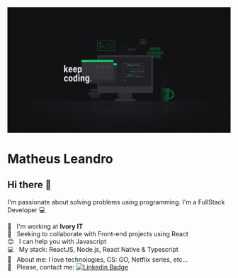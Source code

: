 <img width="auto" src="https://raw.githubusercontent.com/matheusleandroo/matheusleandroo/master/keep-coding.jpg">


# Matheus Leandro

## Hi there 👋
I'm passionate about solving problems using programming.
I'm a FullStack Developer :computer:

 :rocket:  &nbsp; I'm working at **Ivory IT**
 <br/> :purple_heart: &nbsp; Seeking to collaborate with Front-end projects using React
 <br/> :blush: &nbsp; I can help you with Javascript
 <br/> :computer: &nbsp; My stack: ReactJS, Node.js, React Native & Typescript
 <br/> 💬  &nbsp; About me: I love technologies, CS: GO, Netflix series, etc...
 <br/> :email: &nbsp; Please, contact me: [![Linkedin Badge](https://img.shields.io/badge/-MatheusLeandro-blue?style=flat-square&logo=Linkedin&logoColor=white&link=https://www.linkedin.com/in/mattleandroo/)](https://www.linkedin.com/in/mattleandroo/)
